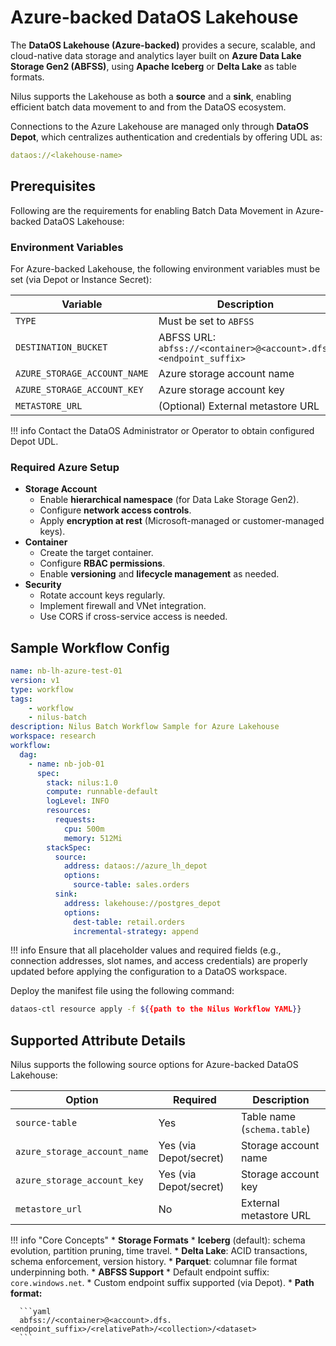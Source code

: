 # Azure-backed DataOS Lakehouse

The **DataOS Lakehouse (Azure-backed)** provides a secure, scalable, and cloud-native data storage and analytics layer built on **Azure Data Lake Storage Gen2 (ABFSS)**, using **Apache Iceberg** or **Delta Lake** as table formats.

Nilus supports the Lakehouse as both a **source** and a **sink**, enabling efficient batch data movement to and from the DataOS ecosystem.

Connections to the Azure Lakehouse are managed only through **DataOS Depot**, which centralizes authentication and credentials by offering UDL as:

```yaml
dataos://<lakehouse-name>
```

## Prerequisites

Following are the requirements for enabling Batch Data Movement in Azure-backed DataOS Lakehouse:

### **Environment Variables**

For Azure-backed Lakehouse, the following environment variables must be set (via Depot or Instance Secret):

| Variable                     | Description                                                      |
| ---------------------------- | ---------------------------------------------------------------- |
| `TYPE`                       | Must be set to `ABFSS`                                           |
| `DESTINATION_BUCKET`         | ABFSS URL: `abfss://<container>@<account>.dfs.<endpoint_suffix>` |
| `AZURE_STORAGE_ACCOUNT_NAME` | Azure storage account name                                       |
| `AZURE_STORAGE_ACCOUNT_KEY`  | Azure storage account key                                        |
| `METASTORE_URL`              | (Optional) External metastore URL                                |

!!! info
    Contact the DataOS Administrator or Operator to obtain configured Depot UDL.


### **Required Azure Setup**

* **Storage Account**
    * Enable **hierarchical namespace** (for Data Lake Storage Gen2).
    * Configure **network access controls**.
    * Apply **encryption at rest** (Microsoft-managed or customer-managed keys).
* **Container**
    * Create the target container.
    * Configure **RBAC permissions**.
    * Enable **versioning** and **lifecycle management** as needed.
* **Security**
    * Rotate account keys regularly.
    * Implement firewall and VNet integration.
    * Use CORS if cross-service access is needed.

## Sample Workflow Config

```yaml
name: nb-lh-azure-test-01
version: v1
type: workflow
tags:
    - workflow
    - nilus-batch
description: Nilus Batch Workflow Sample for Azure Lakehouse
workspace: research
workflow:
  dag:
    - name: nb-job-01
      spec:
        stack: nilus:1.0
        compute: runnable-default
        logLevel: INFO
        resources:
          requests:
            cpu: 500m
            memory: 512Mi
        stackSpec:
          source:
            address: dataos://azure_lh_depot
            options:
              source-table: sales.orders
          sink:
            address: lakehouse://postgres_depot
            options:
              dest-table: retail.orders
              incremental-strategy: append

```

!!! info
    Ensure that all placeholder values and required fields (e.g., connection addresses, slot names, and access credentials) are properly updated before applying the configuration to a DataOS workspace.


Deploy the manifest file using the following command:

```bash
dataos-ctl resource apply -f ${{path to the Nilus Workflow YAML}}
```

## Supported Attribute Details

Nilus supports the following source options for Azure-backed DataOS Lakehouse:

| Option                       | Required               | Description                 |
| ---------------------------- | ---------------------- | --------------------------- |
| `source-table`               | Yes                    | Table name (`schema.table`) |
| `azure_storage_account_name` | Yes (via Depot/secret) | Storage account name        |
| `azure_storage_account_key`  | Yes (via Depot/secret) | Storage account key         |
| `metastore_url`              | No                     | External metastore URL      |

!!! info "Core Concepts"
    * **Storage Formats**
        * **Iceberg** (default): schema evolution, partition pruning, time travel.
        * **Delta Lake**: ACID transactions, schema enforcement, version history.
        * **Parquet**: columnar file format underpinning both.
    * **ABFSS Support**
        * Default endpoint suffix: `core.windows.net`.
        * Custom endpoint suffix supported (via Depot).
    * **Path format:**

      ```yaml
      abfss://<container>@<account>.dfs.<endpoint_suffix>/<relativePath>/<collection>/<dataset>
      ```






